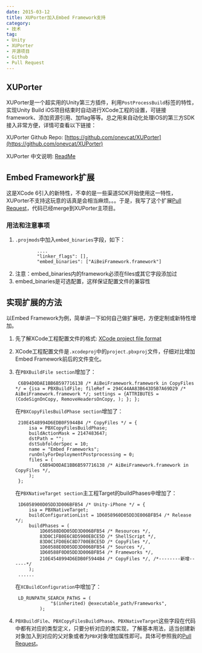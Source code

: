 ```yaml
---
date: 2015-03-12
title: XUPorter加入Embed Framework支持
category:
- 技术
tag:
- Unity
- XUPorter
- 开源项目
- Github
- Pull Request
---
```

## XUPorter

XUPorter是一个超实用的Unity第三方插件，利用`PostProcessBuild`标签的特性，实现Unity Build iOS项目结束时自动进行XCode工程的设置，可链接framework、添加资源引用、加flag等等。总之用来自动化处理iOS的第三方SDK接入非常方便，详情可查看以下链接：

XUPorter Github Repo: [https://github.com/onevcat/XUPorter](https://github.com/onevcat/XUPorter)

XUPorter 中文说明: [ReadMe](http://www.onevcat.com/2012/12/xuporter/)

## Embed Framework扩展

这是XCode 6引入的新特性，不幸的是一些渠道SDK开始使用这一特性，XUPorter不支持这玩意的话真是会相当麻烦。。。于是，我写了这个扩展[Pull Request](https://github.com/onevcat/XUPorter/pull/45)，代码已经merge到XUPorter主项目。

### 用法和注意事项

1. `.projmods`中加入`embed_binaries`字段，如下：
	```
			....
			"linker_flags": [],
			"embed_binaries": ["AiBeiFramework.framework"]
	```
2. 注意：embed_binaries内的framework必须在files或其它字段添加过
2. embed_binaries是可选配置，这样保证配置文件的兼容性

## 实现扩展的方法

以Embed Framework为例，简单讲一下如何自己做扩展吧，方便定制或新特性增加。

1. 先了解XCode工程配置文件的格式: [XCode project file format](http://www.monobjc.net/xcode-project-file-format.html)
2. XCode工程配置文件是`.xcodeproj`中的`project.pbxproj`文件，仔细对比增加Embed Framework前后的文件变化。
3. 在`PBXBuildFile section`增加了：

		C6B94D0DAE1BB6B597716138 /* AiBeiFramework.framework in CopyFiles */ = {isa = PBXBuildFile; fileRef = 294C44AA83B643D5B7A69D29 /* AiBeiFramework.framework */; settings = {ATTRIBUTES = (CodeSignOnCopy, RemoveHeadersOnCopy, ); }; };

	在`PBXCopyFilesBuildPhase section`增加了：

		210E4548994D6EDB0F5944B4 /* CopyFiles */ = {
			isa = PBXCopyFilesBuildPhase;
			buildActionMask = 2147483647;
			dstPath = "";
			dstSubfolderSpec = 10;
			name = "Embed Frameworks";
			runOnlyForDeploymentPostprocessing = 0;
			files = (
				C6B94D0DAE1BB6B597716138 /* AiBeiFramework.framework in CopyFiles */,
			);
		};

	在`PBXNativeTarget section`主工程Target的buildPhases中增加了：

		1D6058900D05DD3D006BFB54 /* Unity-iPhone */ = {
			isa = PBXNativeTarget;
			buildConfigurationList = 1D6058960D05DD3E006BFB54 /* Release */;
			buildPhases = (
				1D60588D0D05DD3D006BFB54 /* Resources */,
				83D0C1FB0E6C8D5900EBCE5D /* ShellScript */,
				83D0C1FD0E6C8D7700EBCE5D /* CopyFiles */,
				1D60588E0D05DD3D006BFB54 /* Sources */,
				1D60588F0D05DD3D006BFB54 /* Frameworks */,
				210E4548994D6EDB0F5944B4 /* CopyFiles */, /*--------新增------*/
			);
		......

	在`XCBuildConfiguration`中增加了：

		LD_RUNPATH_SEARCH_PATHS = (
					"$(inherited) @executable_path/Frameworks",
				);
				
4. `PBXBuildFile`、`PBXCopyFilesBuildPhase`、`PBXNativeTarget`这些字段在代码中都有对应的类型定义，只要分析对应的类实现，了解基本用法，适当创建新对象加入到对应的父对象或者为`PBX`对象增加属性即可。具体可参照我的[Pull Request](https://github.com/onevcat/XUPorter/pull/45)。
